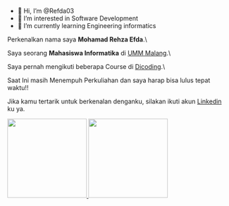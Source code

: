 - 👋 Hi, I’m @Refda03
- 👀 I’m interested in Software Development
- 🌱 I’m currently learning Engineering informatics

<!---
Refda03/Refda03 is a ✨ special ✨ repository because its `README.md` (this file) appears on your GitHub profile.
You can click the Preview link to take a look at your changes.
--->
Perkenalkan nama saya **Mohamad Rehza Efda**.\

Saya seorang **Mahasiswa Informatika** di [UMM Malang](https://www.umm.ac.id/).\

Saya pernah mengikuti beberapa Course di [Dicoding](https://www.dicoding.com/).\

Saat Ini masih Menempuh Perkuliahan dan saya harap bisa lulus tepat waktu!!

Jika kamu tertarik untuk berkenalan denganku, silakan ikuti akun [Linkedin](https://www.linkedin.com/in/moh-rehza-286173264/) ku ya.


<p align="left">
<a href="https://github.com/dimasmds">
  <img height="180em" src="https://github-readme-stats-eight-theta.vercel.app/api?username=Refda03&show_icons=true&theme=algolia&include_all_commits=true&count_private=true"/>
  <img height="180em" src="https://github-readme-stats-eight-theta.vercel.app/api/top-langs/?username=Refda03&layout=compact&langs_count=8&theme=algolia"/>
</a>
</p>
